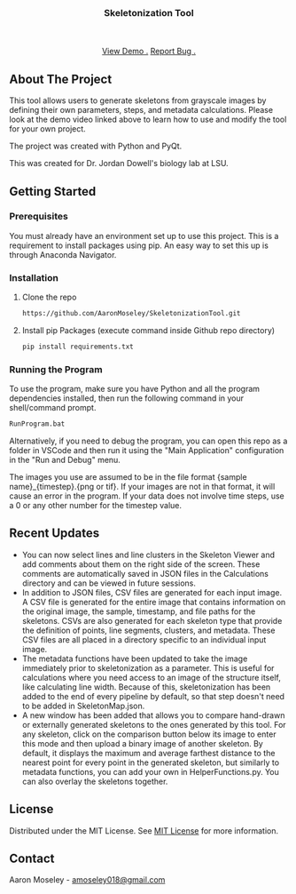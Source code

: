 
<br/>
<div align="center">

<h3 align="center">Skeletonization Tool</h3>
<p align="center">


<br/>
<br/>
<a href="https://youtu.be/-0nsbsNzMa8">View Demo .</a>  
<a href="mailto:amoseley018@gmail.com?subject=Skeletonization%20Tool%20Bug">Report Bug .</a>

</p>
</div>

## About The Project

This tool allows users to generate skeletons from grayscale images by defining their own parameters, steps, and metadata calculations. Please look at the demo video linked above to learn how to use and modify the tool for your own project.

The project was created with Python and PyQt.

This was created for Dr. Jordan Dowell's biology lab at LSU.
## Getting Started

 
### Prerequisites

You must already have an environment set up to use this project. This is a requirement to install packages using pip. An easy way to set this up is through Anaconda Navigator.
### Installation

1. Clone the repo
   ```sh
   https://github.com/AaronMoseley/SkeletonizationTool.git
   ```
3. Install pip Packages (execute command inside Github repo directory)
   ```sh
   pip install requirements.txt
   ```

### Running the Program

To use the program, make sure you have Python and all the program dependencies installed, then run the following command in your shell/command prompt.

```sh
RunProgram.bat
```

Alternatively, if you need to debug the program, you can open this repo as a folder in VSCode and then run it using the "Main Application" configuration in the "Run and Debug" menu.

The images you use are assumed to be in the file format {sample name}_{timestep}.{png or tif}. If your images are not in that format, it will cause an error in the program. If your data does not involve time steps, use a 0 or any other number for the timestep value.
   
## Recent Updates

* You can now select lines and line clusters in the Skeleton Viewer and add comments about them on the right side of the screen. These comments are automatically saved in JSON files in the Calculations directory and can be viewed in future sessions.
* In addition to JSON files, CSV files are generated for each input image. A CSV file is generated for the entire image that contains information on the original image, the sample, timestamp, and file paths for the skeletons. CSVs are also generated for each skeleton type that provide the definition of points, line segments, clusters, and metadata. These CSV files are all placed in a directory specific to an individual input image.
* The metadata functions have been updated to take the image immediately prior to skeletonization as a parameter. This is useful for calculations where you need access to an image of the structure itself, like calculating line width. Because of this, skeletonization has been added to the end of every pipeline by default, so that step doesn't need to be added in SkeletonMap.json.
* A new window has been added that allows you to compare hand-drawn or externally generated skeletons to the ones generated by this tool. For any skeleton, click on the comparison button below its image to enter this mode and then upload a binary image of another skeleton. By default, it displays the maximum and average farthest distance to the nearest point for every point in the generated skeleton, but similarly to metadata functions, you can add your own in HelperFunctions.py. You can also overlay the skeletons together.

## License

Distributed under the MIT License. See [MIT License](https://opensource.org/licenses/MIT) for more information.
## Contact

Aaron Moseley - amoseley018@gmail.com
